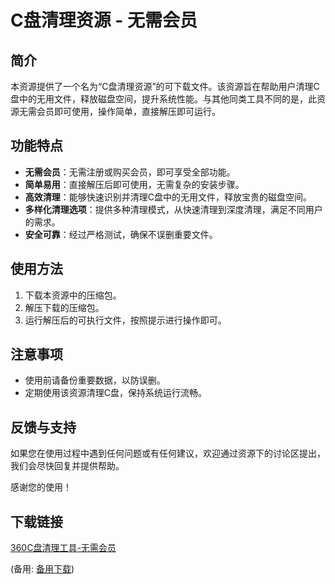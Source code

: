  # C盘清理资源 - 无需会员

 ## 简介
 本资源提供了一个名为“C盘清理资源”的可下载文件。该资源旨在帮助用户清理C盘中的无用文件，释放磁盘空间，提升系统性能。与其他同类工具不同的是，此资源无需会员即可使用，操作简单，直接解压即可运行。

 ## 功能特点
 - **无需会员**：无需注册或购买会员，即可享受全部功能。
 - **简单易用**：直接解压后即可使用，无需复杂的安装步骤。
 - **高效清理**：能够快速识别并清理C盘中的无用文件，释放宝贵的磁盘空间。
 - **多样化清理选项**：提供多种清理模式，从快速清理到深度清理，满足不同用户的需求。
 - **安全可靠**：经过严格测试，确保不误删重要文件。

 ## 使用方法
 1. 下载本资源中的压缩包。
 2. 解压下载的压缩包。
 3. 运行解压后的可执行文件，按照提示进行操作即可。

 ## 注意事项
 - 使用前请备份重要数据，以防误删。
 - 定期使用该资源清理C盘，保持系统运行流畅。

 ## 反馈与支持
 如果您在使用过程中遇到任何问题或有任何建议，欢迎通过资源下的讨论区提出，我们会尽快回复并提供帮助。

 感谢您的使用！

 ## 下载链接
 [360C盘清理工具-无需会员](https://pan.quark.cn/s/b7b14570af53) 

 (备用: [备用下载](https://pan.baidu.com/s/19mnbxwSV6zFSldKxh7v-7Q?pwd=1234))
